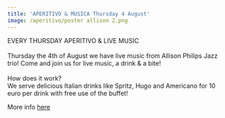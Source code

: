 ```yaml
---
title: 'APERITIVO & MUSICA Thursday 4 August'
image: /aperitivo/poster allison 2.png
---
```



EVERY THURSDAY APERITIVO & LIVE MUSIC
<br>
<br>Thursday the 4th of August we have live music from Allison Philips Jazz trio! Come and join us for live music, a drink & a bite!
<br>
<br>How does it work?
<br>We serve delicious Italian drinks like Spritz, Hugo and Americano for 10 euro per drink with free use of the buffet!

More info [here](https://www.facebook.com/events/898042270341304/)